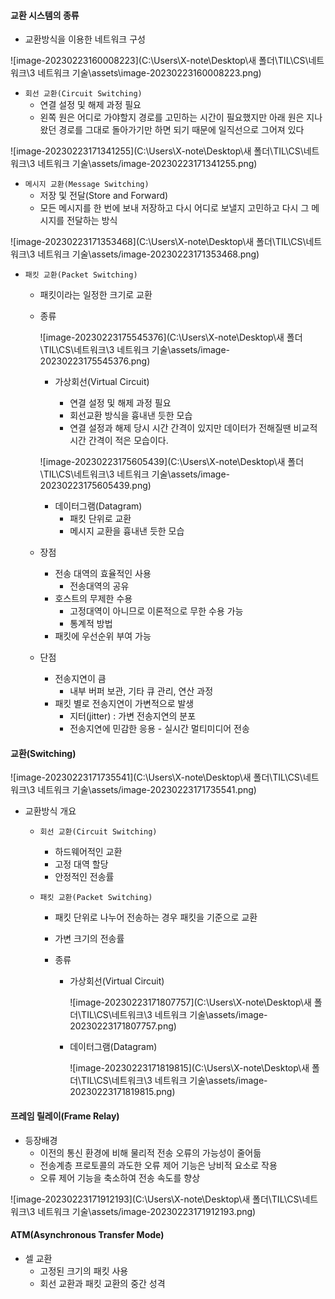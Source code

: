 #### 교환 시스템의 종류

- 교환방식을 이용한 네트워크 구성

![image-20230223160008223](C:\Users\X-note\Desktop\새 폴더\TIL\CS\네트워크\3 네트워크 기술\assets\image-20230223160008223.png)

- `회선 교환(Circuit Switching)`
  - 연결 설정 및 해제 과정 필요
  - 왼쪽 원은 어디로 가야할지 경로를 고민하는 시간이 필요했지만 아래 원은 지나왔던 경로를 그대로 돌아가기만 하면 되기 때문에 일직선으로 그어져 있다

![image-20230223171341255](C:\Users\X-note\Desktop\새 폴더\TIL\CS\네트워크\3 네트워크 기술\assets/image-20230223171341255.png)

- `메시지 교환(Message Switching)`
  - 저장 및 전달(Store and Forward)
  - 모든 메시지를 한 번에 보내 저장하고 다시 어디로 보낼지 고민하고 다시 그 메시지를 전달하는 방식

![image-20230223171353468](C:\Users\X-note\Desktop\새 폴더\TIL\CS\네트워크\3 네트워크 기술\assets/image-20230223171353468.png)

- `패킷 교환(Packet Switching)`

  - 패킷이라는 일정한 크기로 교환

  - 종류

    ![image-20230223175545376](C:\Users\X-note\Desktop\새 폴더\TIL\CS\네트워크\3 네트워크 기술\assets/image-20230223175545376.png)

    - 가상회선(Virtual Circuit)

      - 연결 설정 및 해제 과정 필요
      - 회선교환 방식을 흉내낸 듯한 모습
      - 연결 설정과 해제 당시 시간 간격이 있지만 데이터가 전해질땐 비교적 시간 간격이 적은 모습이다.

      

    ![image-20230223175605439](C:\Users\X-note\Desktop\새 폴더\TIL\CS\네트워크\3 네트워크 기술\assets/image-20230223175605439.png)

    - 데이터그램(Datagram)
      - 패킷 단위로 교환
      - 메시지 교환을 흉내낸 듯한 모습

  - 장점

    - 전송 대역의 효율적인 사용
      - 전송대역의 공유
    - 호스트의 무제한 수용
      - 고정대역이 아니므로 이론적으로 무한 수용 가능
      - 통계적 방법
    - 패킷에 우선순위 부여 가능

  - 단점

    - 전송지연이 큼
      - 내부 버퍼 보관, 기타 큐 관리, 연산 과정
    - 패킷 별로 전송지연이 가변적으로 발생
      - 지터(jitter) : 가변 전송지연의 분포
      - 전송지연에 민감한 응용 - 실시간 멀티미디어 전송



#### 교환(Switching)

![image-20230223171735541](C:\Users\X-note\Desktop\새 폴더\TIL\CS\네트워크\3 네트워크 기술\assets/image-20230223171735541.png)

- 교환방식 개요

  - `회선 교환(Circuit Switching)`

    - 하드웨어적인 교환
    - 고정 대역 할당
    - 안정적인 전송률

  - `패킷 교환(Packet Switching)`

    - 패킷 단위로 나누어 전송하는 경우 패킷을 기준으로 교환

    - 가변 크기의 전송률

    - 종류

      - 가상회선(Virtual Circuit)

        ![image-20230223171807757](C:\Users\X-note\Desktop\새 폴더\TIL\CS\네트워크\3 네트워크 기술\assets/image-20230223171807757.png)

      - 데이터그램(Datagram)

        ![image-20230223171819815](C:\Users\X-note\Desktop\새 폴더\TIL\CS\네트워크\3 네트워크 기술\assets/image-20230223171819815.png)



#### 프레임 릴레이(Frame Relay)

- 등장배경
  - 이전의 통신 환경에 비해 물리적 전송 오류의 가능성이 줄어듦
  - 전송계층 프로토콜의 과도한 오류 제어 기능은 낭비적 요소로 작용
  - 오류 제어 기능을 축소하여 전송 속도를 향상

![image-20230223171912193](C:\Users\X-note\Desktop\새 폴더\TIL\CS\네트워크\3 네트워크 기술\assets/image-20230223171912193.png)



#### ATM(Asynchronous Transfer Mode)

- 셀 교환
  - 고정된 크기의 패킷 사용
  - 회선 교환과 패킷 교환의 중간 성격